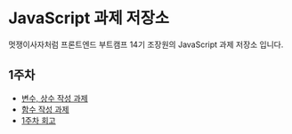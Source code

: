 # JavaScript 과제 저장소
멋쟁이사자처럼 프론트엔드 부트캠프 14기 조장원의 JavaScript 과제 저장소 입니다.

## 1주차  
* [변수, 상수 작성 과제](./work/write-variables-constant.js)  
* [함수 작성 과제](./work/write-function.js)  
* [1주차 회고](./reminisce/week1.md)  
